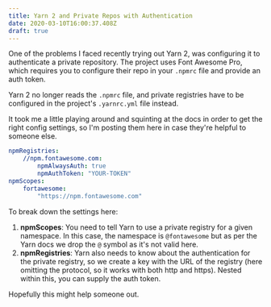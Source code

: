 ```yaml
---
title: Yarn 2 and Private Repos with Authentication
date: 2020-03-10T16:00:37.408Z
draft: true
---
```

One of the problems I faced recently trying out Yarn 2, was configuring it to authenticate a private repository. The project uses Font Awesome Pro, which requires you to configure their repo in your `.npmrc` file and provide an auth token.

Yarn 2 no longer reads the `.npmrc` file, and private registries have to be configured in the project's `.yarnrc.yml` file instead.

It took me a little playing around and squinting at the docs in order to get the right config settings, so I'm posting them here in case they're helpful to someone else.

```yml
npmRegistries:
    //npm.fontawesome.com:
        npmAlwaysAuth: true
        npmAuthToken: "YOUR-TOKEN"
npmScopes:
    fortawesome:
        "https://npm.fontawesome.com"
```

To break down the settings here:

1. **npmScopes**: You need to tell Yarn to use a private registry for a given namespace. In this case, the namespace is `@fontawesome` but as per the Yarn docs we drop the `@` symbol as it's not valid here.
2. **npmRegistries**: Yarn also needs to know about the authentication for the private registry, so we create a key with the URL of the registry (here omitting the protocol, so it works with both http and https). Nested within this, you can supply the auth token.

Hopefully this might help someone out.
